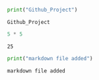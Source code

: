 ```python
print("Github_Project")
```

    Github_Project
    


```python
5 * 5
```




    25




```python
print("markdown file added")
```

    markdown file added
    
